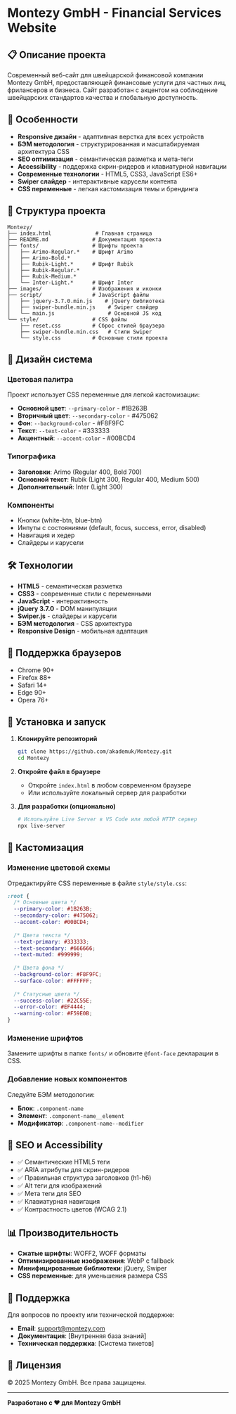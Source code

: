# Montezy GmbH - Financial Services Website

## 📋 Описание проекта

Современный веб-сайт для швейцарской финансовой компании Montezy GmbH, предоставляющей финансовые услуги для частных лиц, фрилансеров и бизнеса. Сайт разработан с акцентом на соблюдение швейцарских стандартов качества и глобальную доступность.

## 🚀 Особенности

- **Responsive дизайн** - адаптивная верстка для всех устройств
- **БЭМ методология** - структурированная и масштабируемая архитектура CSS
- **SEO оптимизация** - семантическая разметка и мета-теги
- **Accessibility** - поддержка скрин-ридеров и клавиатурной навигации
- **Современные технологии** - HTML5, CSS3, JavaScript ES6+
- **Swiper слайдер** - интерактивные карусели контента
- **CSS переменные** - легкая кастомизация темы и брендинга

## 📁 Структура проекта

```
Montezy/
├── index.html              # Главная страница
├── README.md              # Документация проекта
├── fonts/                 # Шрифты проекта
│   ├── Arimo-Regular.*    # Шрифт Arimo
│   ├── Arimo-Bold.*       
│   ├── Rubik-Light.*      # Шрифт Rubik
│   ├── Rubik-Regular.*    
│   ├── Rubik-Medium.*     
│   └── Inter-Light.*      # Шрифт Inter
├── images/                # Изображения и иконки
├── script/                # JavaScript файлы
│   ├── jquery-3.7.0.min.js    # jQuery библиотека
│   ├── swiper-bundle.min.js    # Swiper слайдер
│   └── main.js                 # Основной JS код
└── style/                 # CSS файлы
    ├── reset.css          # Сброс стилей браузера
    ├── swiper-bundle.min.css   # Стили Swiper
    └── style.css          # Основные стили проекта
```

## 🎨 Дизайн система

### Цветовая палитра
Проект использует CSS переменные для легкой кастомизации:

- **Основной цвет**: `--primary-color` - #1B263B
- **Вторичный цвет**: `--secondary-color` - #475062
- **Фон**: `--background-color` - #F8F9FC
- **Текст**: `--text-color` - #333333
- **Акцентный**: `--accent-color` - #00BCD4

### Типографика
- **Заголовки**: Arimo (Regular 400, Bold 700)
- **Основной текст**: Rubik (Light 300, Regular 400, Medium 500)
- **Дополнительный**: Inter (Light 300)

### Компоненты
- Кнопки (white-btn, blue-btn)
- Инпуты с состояниями (default, focus, success, error, disabled)
- Навигация и хедер
- Слайдеры и карусели

## 🛠️ Технологии

- **HTML5** - семантическая разметка
- **CSS3** - современные стили с переменными
- **JavaScript** - интерактивность
- **jQuery 3.7.0** - DOM манипуляции
- **Swiper.js** - слайдеры и карусели
- **БЭМ методология** - CSS архитектура
- **Responsive Design** - мобильная адаптация

## 📱 Поддержка браузеров

- Chrome 90+
- Firefox 88+
- Safari 14+
- Edge 90+
- Opera 76+

## 🚀 Установка и запуск

1. **Клонируйте репозиторий**
   ```bash
   git clone https://github.com/akademuk/Montezy.git
   cd Montezy
   ```

2. **Откройте файл в браузере**
   - Откройте `index.html` в любом современном браузере
   - Или используйте локальный сервер для разработки

3. **Для разработки (опционально)**
   ```bash
   # Используйте Live Server в VS Code или любой HTTP сервер
   npx live-server
   ```

## 📝 Кастомизация

### Изменение цветовой схемы

Отредактируйте CSS переменные в файле `style/style.css`:

```css
:root {
  /* Основные цвета */
  --primary-color: #1B263B;
  --secondary-color: #475062;
  --accent-color: #00BCD4;
  
  /* Цвета текста */
  --text-primary: #333333;
  --text-secondary: #666666;
  --text-muted: #999999;
  
  /* Цвета фона */
  --background-color: #F8F9FC;
  --surface-color: #FFFFFF;
  
  /* Статусные цвета */
  --success-color: #22C55E;
  --error-color: #EF4444;
  --warning-color: #F59E0B;
}
```

### Изменение шрифтов

Замените шрифты в папке `fonts/` и обновите `@font-face` декларации в CSS.

### Добавление новых компонентов

Следуйте БЭМ методологии:
- **Блок**: `.component-name`
- **Элемент**: `.component-name__element`
- **Модификатор**: `.component-name--modifier`

## 🔧 SEO и Accessibility

- ✅ Семантические HTML5 теги
- ✅ ARIA атрибуты для скрин-ридеров
- ✅ Правильная структура заголовков (h1-h6)
- ✅ Alt теги для изображений
- ✅ Мета теги для SEO
- ✅ Клавиатурная навигация
- ✅ Контрастность цветов (WCAG 2.1)

## 📊 Производительность

- **Сжатые шрифты**: WOFF2, WOFF форматы
- **Оптимизированные изображения**: WebP с fallback
- **Минифицированные библиотеки**: jQuery, Swiper
- **CSS переменные**: для уменьшения размера CSS

## 🤝 Поддержка

Для вопросов по проекту или технической поддержке:

- **Email**: support@montezy.com
- **Документация**: [Внутренняя база знаний]
- **Техническая поддержка**: [Система тикетов]

## 📄 Лицензия

© 2025 Montezy GmbH. Все права защищены.

---

**Разработано с ❤️ для Montezy GmbH**
